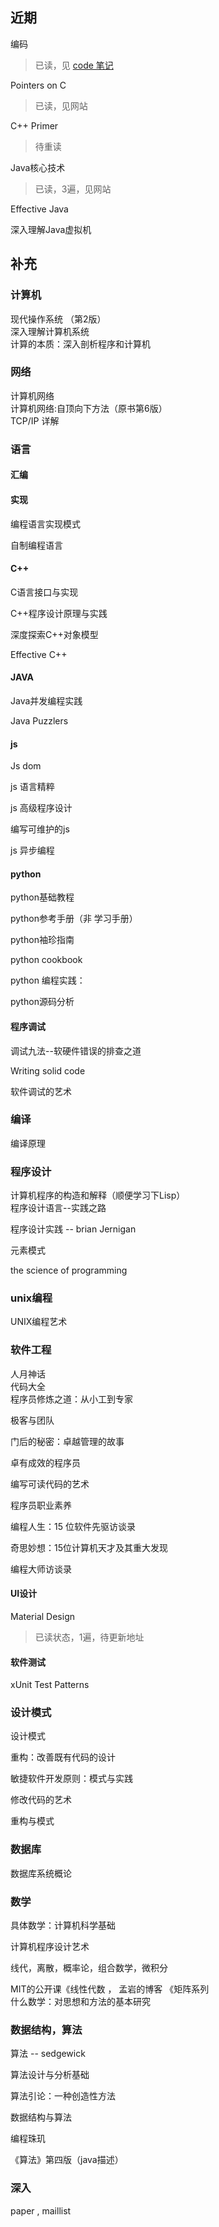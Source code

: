 ## 近期

编码 

> 已读，见 [code 笔记](../../../docs/cs-book/Code/code-index_20191004.md)

Pointers on C

> 已读，见网站

C++ Primer

> 待重读

Java核心技术

> 已读，3遍，见网站

Effective Java 

深入理解Java虚拟机  

## 补充

### 计算机

现代操作系统 （第2版） <br>
深入理解计算机系统<br>计算的本质：深入剖析程序和计算机

### 网络     

计算机网络  
计算机网络:自顶向下方法（原书第6版）  
TCP/IP 详解  

### 语言

#### 汇编

#### 实现

编程语言实现模式

自制编程语言

#### C++ 

C语言接口与实现

C++程序设计原理与实践

深度探索C++对象模型  

Effective C++

#### JAVA  

Java并发编程实践  

Java Puzzlers

#### js

Js dom

js 语言精粹

js 高级程序设计

编写可维护的js

js 异步编程

#### python

python基础教程

python参考手册（非 学习手册）

python袖珍指南

python cookbook

python 编程实践：

python源码分析

#### 程序调试

调试九法--软硬件错误的排查之道

Writing solid code

软件调试的艺术



### 编译  

编译原理  



### 程序设计

计算机程序的构造和解释（顺便学习下Lisp）  
程序设计语言--实践之路  

程序设计实践 -- brian Jernigan

元素模式

the science of programming

### unix编程

UNIX编程艺术  



### 软件工程

人月神话  
代码大全   
程序员修炼之道：从小工到专家  

极客与团队

门后的秘密：卓越管理的故事

卓有成效的程序员

编写可读代码的艺术

程序员职业素养

编程人生：15 位软件先驱访谈录

奇思妙想：15位计算机天才及其重大发现

编程大师访谈录

#### UI设计

Material Design

> 已读状态，1遍，待更新地址

#### 软件测试

 xUnit Test Patterns



### 设计模式  

设计模式

重构：改善既有代码的设计  

敏捷软件开发原则：模式与实践  

修改代码的艺术 

重构与模式



### 数据库  

数据库系统概论  



### 数学  

具体数学：计算机科学基础     

计算机程序设计艺术  

线代，离散，概率论，组合数学，微积分      

MIT的公开课《线性代数  ， 孟岩的博客 《矩阵系列  
什么数学：对思想和方法的基本研究  



### 数据结构，算法  

算法 -- sedgewick

算法设计与分析基础

算法引论：一种创造性方法

数据结构与算法

编程珠玑  

《算法》第四版（java描述）  



### 深入

paper , maillist  

  



